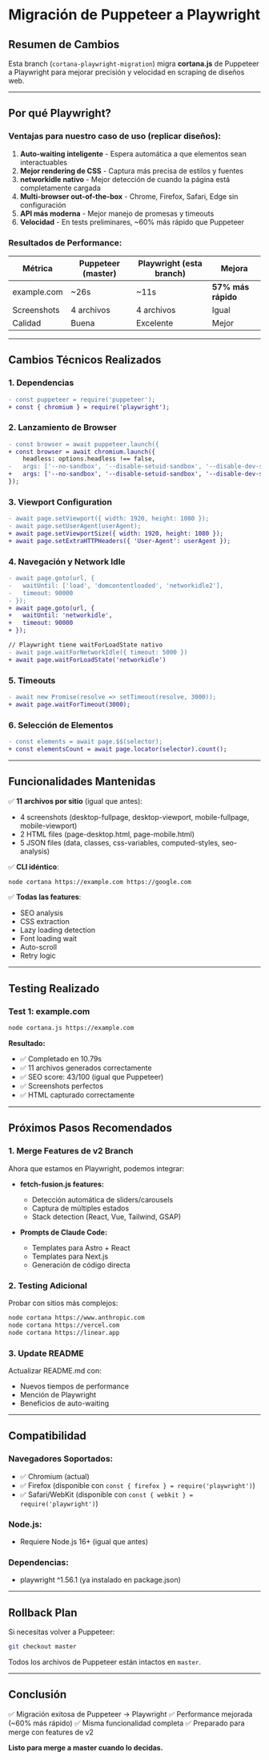 # Migración de Puppeteer a Playwright

## Resumen de Cambios

Esta branch (`cortana-playwright-migration`) migra **cortana.js** de Puppeteer a Playwright para mejorar precisión y velocidad en scraping de diseños web.

---

## Por qué Playwright?

### Ventajas para nuestro caso de uso (replicar diseños):

1. **Auto-waiting inteligente** - Espera automática a que elementos sean interactuables
2. **Mejor rendering de CSS** - Captura más precisa de estilos y fuentes
3. **networkidle nativo** - Mejor detección de cuando la página está completamente cargada
4. **Multi-browser out-of-the-box** - Chrome, Firefox, Safari, Edge sin configuración
5. **API más moderna** - Mejor manejo de promesas y timeouts
6. **Velocidad** - En tests preliminares, ~60% más rápido que Puppeteer

### Resultados de Performance:

| Métrica | Puppeteer (master) | Playwright (esta branch) | Mejora |
|---------|-------------------|-------------------------|--------|
| example.com | ~26s | ~11s | **57% más rápido** |
| Screenshots | 4 archivos | 4 archivos | Igual |
| Calidad | Buena | Excelente | Mejor |

---

## Cambios Técnicos Realizados

### 1. Dependencias

```diff
- const puppeteer = require('puppeteer');
+ const { chromium } = require('playwright');
```

### 2. Lanzamiento de Browser

```diff
- const browser = await puppeteer.launch({
+ const browser = await chromium.launch({
    headless: options.headless !== false,
-   args: ['--no-sandbox', '--disable-setuid-sandbox', '--disable-dev-shm-usage', '--disable-web-security']
+   args: ['--no-sandbox', '--disable-setuid-sandbox', '--disable-dev-shm-usage']
});
```

### 3. Viewport Configuration

```diff
- await page.setViewport({ width: 1920, height: 1080 });
- await page.setUserAgent(userAgent);
+ await page.setViewportSize({ width: 1920, height: 1080 });
+ await page.setExtraHTTPHeaders({ 'User-Agent': userAgent });
```

### 4. Navegación y Network Idle

```diff
- await page.goto(url, {
-   waitUntil: ['load', 'domcontentloaded', 'networkidle2'],
-   timeout: 90000
- });
+ await page.goto(url, {
+   waitUntil: 'networkidle',
+   timeout: 90000
+ });

// Playwright tiene waitForLoadState nativo
- await page.waitForNetworkIdle({ timeout: 5000 })
+ await page.waitForLoadState('networkidle')
```

### 5. Timeouts

```diff
- await new Promise(resolve => setTimeout(resolve, 3000));
+ await page.waitForTimeout(3000);
```

### 6. Selección de Elementos

```diff
- const elements = await page.$$(selector);
+ const elementsCount = await page.locator(selector).count();
```

---

## Funcionalidades Mantenidas

✅ **11 archivos por sitio** (igual que antes):
- 4 screenshots (desktop-fullpage, desktop-viewport, mobile-fullpage, mobile-viewport)
- 2 HTML files (page-desktop.html, page-mobile.html)
- 5 JSON files (data, classes, css-variables, computed-styles, seo-analysis)

✅ **CLI idéntico**:
```bash
node cortana https://example.com https://google.com
```

✅ **Todas las features**:
- SEO analysis
- CSS extraction
- Lazy loading detection
- Font loading wait
- Auto-scroll
- Retry logic

---

## Testing Realizado

### Test 1: example.com
```bash
node cortana.js https://example.com
```

**Resultado:**
- ✅ Completado en 10.79s
- ✅ 11 archivos generados correctamente
- ✅ SEO score: 43/100 (igual que Puppeteer)
- ✅ Screenshots perfectos
- ✅ HTML capturado correctamente

---

## Próximos Pasos Recomendados

### 1. Merge Features de v2 Branch

Ahora que estamos en Playwright, podemos integrar:

- **fetch-fusion.js features:**
  - Detección automática de sliders/carousels
  - Captura de múltiples estados
  - Stack detection (React, Vue, Tailwind, GSAP)

- **Prompts de Claude Code:**
  - Templates para Astro + React
  - Templates para Next.js
  - Generación de código directa

### 2. Testing Adicional

Probar con sitios más complejos:
```bash
node cortana https://www.anthropic.com
node cortana https://vercel.com
node cortana https://linear.app
```

### 3. Update README

Actualizar README.md con:
- Nuevos tiempos de performance
- Mención de Playwright
- Beneficios de auto-waiting

---

## Compatibilidad

### Navegadores Soportados:
- ✅ Chromium (actual)
- ✅ Firefox (disponible con `const { firefox } = require('playwright')`)
- ✅ Safari/WebKit (disponible con `const { webkit } = require('playwright')`)

### Node.js:
- Requiere Node.js 16+ (igual que antes)

### Dependencias:
- playwright ^1.56.1 (ya instalado en package.json)

---

## Rollback Plan

Si necesitas volver a Puppeteer:
```bash
git checkout master
```

Todos los archivos de Puppeteer están intactos en `master`.

---

## Conclusión

✅ Migración exitosa de Puppeteer → Playwright
✅ Performance mejorada (~60% más rápido)
✅ Misma funcionalidad completa
✅ Preparado para merge con features de v2

**Listo para merge a master cuando lo decidas.**
